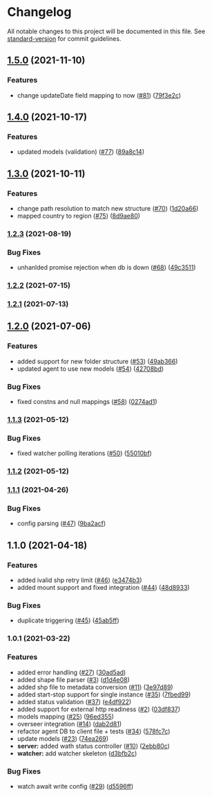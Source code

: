 # Changelog

All notable changes to this project will be documented in this file. See [standard-version](https://github.com/conventional-changelog/standard-version) for commit guidelines.

## [1.5.0](https://github.com/MapColonies/discrete-agent/compare/v1.4.0...v1.5.0) (2021-11-10)


### Features

* change updateDate field mapping to now ([#81](https://github.com/MapColonies/discrete-agent/issues/81)) ([79f3e2c](https://github.com/MapColonies/discrete-agent/commit/79f3e2c26358c2cb51fb82e7a3d60e46746b9525))

## [1.4.0](https://github.com/MapColonies/discrete-agent/compare/v1.3.0...v1.4.0) (2021-10-17)


### Features

* updated models (validation) ([#77](https://github.com/MapColonies/discrete-agent/issues/77)) ([89a8c14](https://github.com/MapColonies/discrete-agent/commit/89a8c1488f2520e9e870ef17a3856c077914a4d1))

## [1.3.0](https://github.com/MapColonies/discrete-agent/compare/v1.2.3...v1.3.0) (2021-10-11)


### Features

* change path resolution to match new structure ([#70](https://github.com/MapColonies/discrete-agent/issues/70)) ([1d20a66](https://github.com/MapColonies/discrete-agent/commit/1d20a66e097e47fce9e313757bf6caf82e09825b))
* mapped country to region ([#75](https://github.com/MapColonies/discrete-agent/issues/75)) ([8d9ae80](https://github.com/MapColonies/discrete-agent/commit/8d9ae801a6b3c418d259d8889d595213203ed5fa))

### [1.2.3](https://github.com/MapColonies/discrete-agent/compare/v1.2.2...v1.2.3) (2021-08-19)


### Bug Fixes

* unhanlded promise rejection when db is down ([#68](https://github.com/MapColonies/discrete-agent/issues/68)) ([49c3511](https://github.com/MapColonies/discrete-agent/commit/49c35117c1c70e24e53e276f8ef432840b332231))

### [1.2.2](https://github.com/MapColonies/discrete-agent/compare/v1.2.1...v1.2.2) (2021-07-15)

### [1.2.1](https://github.com/MapColonies/discrete-agent/compare/v1.2.0...v1.2.1) (2021-07-13)

## [1.2.0](https://github.com/MapColonies/discrete-agent/compare/v1.1.3...v1.2.0) (2021-07-06)


### Features

* added support for new folder structure ([#53](https://github.com/MapColonies/discrete-agent/issues/53)) ([49ab366](https://github.com/MapColonies/discrete-agent/commit/49ab366caca6ac57a7fc00e582224db54f510d4a))
* updated agent to use new models ([#54](https://github.com/MapColonies/discrete-agent/issues/54)) ([42708bd](https://github.com/MapColonies/discrete-agent/commit/42708bdd8287d55749600cc4bcccab8dd94b353d))


### Bug Fixes

* fixed constns and null mappings ([#58](https://github.com/MapColonies/discrete-agent/issues/58)) ([0274ad1](https://github.com/MapColonies/discrete-agent/commit/0274ad12ebc03d19ac3519a09b80d2332a093004))

### [1.1.3](https://github.com/MapColonies/discrete-agent/compare/v1.1.2...v1.1.3) (2021-05-12)


### Bug Fixes

* fixed watcher polling iterations ([#50](https://github.com/MapColonies/discrete-agent/issues/50)) ([55010bf](https://github.com/MapColonies/discrete-agent/commit/55010bf86379f50212a0878ff19f929888f6d265))

### [1.1.2](https://github.com/MapColonies/discrete-agent/compare/v1.1.1...v1.1.2) (2021-05-12)

### [1.1.1](https://github.com/MapColonies/discrete-agent/compare/v1.1.0...v1.1.1) (2021-04-26)


### Bug Fixes

* config parsing ([#47](https://github.com/MapColonies/discrete-agent/issues/47)) ([9ba2acf](https://github.com/MapColonies/discrete-agent/commit/9ba2acf9bc40f0313802be1cc31aa239b0a02ac2))

## 1.1.0 (2021-04-18)


### Features

* added ivalid shp retry limit ([#46](https://github.com/MapColonies/discrete-agent/issues/46)) ([e3474b3](https://github.com/MapColonies/discrete-agent/commit/e3474b3aca3d4aa3430ed4998c0373c72ca79556))
* added mount support and fixed integration ([#44](https://github.com/MapColonies/discrete-agent/issues/44)) ([48d8933](https://github.com/MapColonies/discrete-agent/commit/48d893392d2be8f8a04f6bf47022db600f000435))


### Bug Fixes

* duplicate triggering ([#45](https://github.com/MapColonies/discrete-agent/issues/45)) ([45ab5ff](https://github.com/MapColonies/discrete-agent/commit/45ab5ff49d06d76ed0b6a53006375fdf17f8266a))

### 1.0.1 (2021-03-22)


### Features

* added error handling ([#27](https://github.com/MapColonies/discrete-agent/issues/27)) ([30ad5ad](https://github.com/MapColonies/discrete-agent/commit/30ad5adb3d3af8613bcace4c2d93ee26055debcc))
* added shape file parser ([#3](https://github.com/MapColonies/discrete-agent/issues/3)) ([d1d4e08](https://github.com/MapColonies/discrete-agent/commit/d1d4e08fcb327b9c286eb4367343fcb0288bbd59))
* added shp file to metadata conversion ([#11](https://github.com/MapColonies/discrete-agent/issues/11)) ([3e97d89](https://github.com/MapColonies/discrete-agent/commit/3e97d8990da23ee3f396a2abe556ba12a744aedb))
* added start-stop support for single instance ([#35](https://github.com/MapColonies/discrete-agent/issues/35)) ([7fbed99](https://github.com/MapColonies/discrete-agent/commit/7fbed9998950dcf4aa74aa7211ed7829607444c7))
* added status validation ([#37](https://github.com/MapColonies/discrete-agent/issues/37)) ([e4df922](https://github.com/MapColonies/discrete-agent/commit/e4df922955f5567a678e06ceb5b7bbdeb16aa252))
* added support for external http readiness ([#2](https://github.com/MapColonies/discrete-agent/issues/2)) ([03df837](https://github.com/MapColonies/discrete-agent/commit/03df83778d5ca46c19cc4bb163464bca0b85f2a0))
* models mapping ([#25](https://github.com/MapColonies/discrete-agent/issues/25)) ([96ed355](https://github.com/MapColonies/discrete-agent/commit/96ed3558f08a2b0ec9bfc592198b5c6bdbdf5b9e))
* overseer integration ([#14](https://github.com/MapColonies/discrete-agent/issues/14)) ([dab2d81](https://github.com/MapColonies/discrete-agent/commit/dab2d817b16f25980546d245fb5e781c1d171d19))
* refactor agent DB to client file + tests ([#34](https://github.com/MapColonies/discrete-agent/issues/34)) ([578fc7c](https://github.com/MapColonies/discrete-agent/commit/578fc7c3123e242383e99a75cd9c0690418fa5d8))
* update models ([#23](https://github.com/MapColonies/discrete-agent/issues/23)) ([74ea269](https://github.com/MapColonies/discrete-agent/commit/74ea269185b22f79ada2b95d606e0400734a581a))
* **server:** added wath status controller ([#10](https://github.com/MapColonies/discrete-agent/issues/10)) ([2ebb80c](https://github.com/MapColonies/discrete-agent/commit/2ebb80c24d593870e9c0c1068f3b14bebd318cdf))
* **watcher:** add watcher skeleton ([d3bfb2c](https://github.com/MapColonies/discrete-agent/commit/d3bfb2cc44ed7483ad791be684f24a1ff1645f6a))


### Bug Fixes

* watch await write config ([#29](https://github.com/MapColonies/discrete-agent/issues/29)) ([d5596ff](https://github.com/MapColonies/discrete-agent/commit/d5596ff94b248858bb25b1f40bb14e78d8182355))

